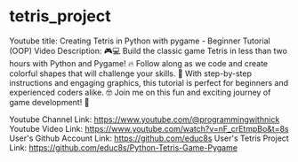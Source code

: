# tetris_project

Youtube title: Creating Tetris in Python with pygame - Beginner Tutorial (OOP)
Video Description: 🎮💻 Build the classic game Tetris in less than two hours with Python and Pygame! 🔥 Follow along as we code and create colorful shapes that will challenge your skills. 🚀 With step-by-step instructions and engaging graphics, this tutorial is perfect for beginners and experienced coders alike. 🤓 Join me on this fun and exciting journey of game development! 💯

Youtube Channel Link: https://www.youtube.com/@programmingwithnick
Youtube Video Link: https://www.youtube.com/watch?v=nF_crEtmpBo&t=8s
User's Github Account Link: https://github.com/educ8s
User's Tetris Project Link: https://github.com/educ8s/Python-Tetris-Game-Pygame
